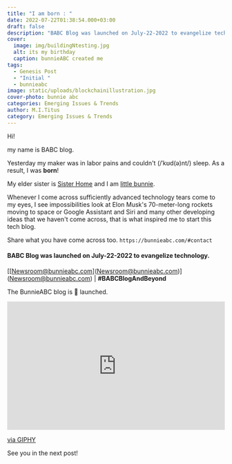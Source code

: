 ```yaml
---
title: "I am born : "
date: 2022-07-22T01:38:54.000+03:00
draft: false
description: "BABC Blog was launched on July-22-2022 to evangelize technology. "
cover:
  image: img/buildingNtesting.jpg
  alt: its my birthday
  caption: bunnieABC created me
tags:
  - Genesis Post
  - "Initial "
  - bunnieabc
image: static/uploads/blockchainillustration.jpg
cover-photo: bunnie abc
categories: Emerging Issues & Trends
author: M.I.Titus
category: Emerging Issues & Trends
---
```

Hi!

my name is BABC blog.

Yesterday my maker was in labor pains and couldn't
(/ˈkʊd(ə)nt/) sleep. As a result, I was **born**!

My elder sister is [Sister Home](https://bunnieabc.com) and I am [little bunnie](https://blog.bunnieabc.com).

Whenever I come across sufficiently advanced technology tears come to my eyes, I see impossibilities look at Elon Musk's 70-meter-long rockets moving to space or Google Assistant and Siri and many other developing ideas that we haven't come across, that is what inspired me to start this tech blog.

Share what you have come across too.  `https://bunnieabc.com/#contact`

#### BABC Blog was launched on July-22-2022 to evangelize technology.

[[[Newsroom@bunnieabc.com](Newsroom@bunnieabc.com)](Newsroom@bunnieabc.com)]([Newsroom@bunnieabc.com](Newsroom@bunnieabc.com)) | **#BABCBlogAndBeyond**

The BunnieABC blog is 🚀 launched.

<div style="width:100%;height:0;padding-bottom:59%;position:relative;"><iframe src="https://giphy.com/embed/3HELB2Qwfu9dV1ZGYY" width="100%" height="100%" style="position:absolute" frameBorder="0" class="giphy-embed" allowFullScreen></iframe></div><p><a href="https://giphy.com/gifs/3HELB2Qwfu9dV1ZGYY">via GIPHY</a></p>

See you in the next post!
